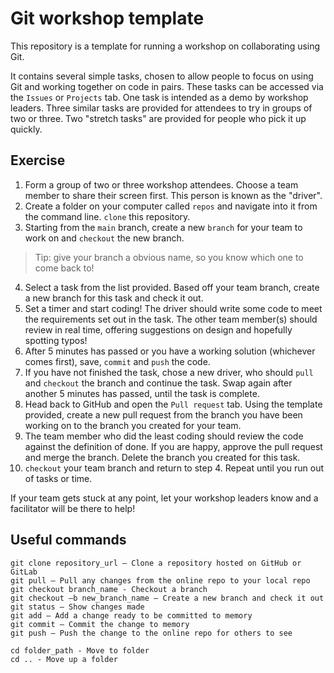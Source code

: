 # Git workshop template
This repository is a template for running a workshop on collaborating using Git.

It contains several simple tasks, chosen to allow people to focus on using Git and working together on code in pairs.
These tasks can be accessed via the `Issues` or `Projects` tab.
One task is intended as a demo by workshop leaders. Three similar tasks are provided for attendees to try in groups of two or three. Two "stretch tasks" are provided for people who pick it up quickly.

## Exercise
1. Form a group of two or three workshop attendees. Choose a team member to share their screen first. This person is known as the "driver".
2. Create a folder on your computer called `repos` and navigate into it from the command line. `clone` this repository.
3. Starting from the `main` branch, create a new `branch` for your team to work on and `checkout` the new branch.
> Tip: give your branch a obvious name, so you know which one to come back to!
4. Select a task from the list provided. Based off your team branch, create a new branch for this task and check it out.
5. Set a timer and start coding! The driver should write some code to meet the requirements set out in the task. The other team member(s) should review in real time, offering suggestions on design and hopefully spotting typos!
6. After 5 minutes has passed or you have a working solution (whichever comes first), save, `commit` and `push` the code.
7. If you have not finished the task, chose a new driver, who should `pull` and `checkout` the branch and continue the task. Swap again after another 5 minutes has passed, until the task is complete.
8. Head back to GitHub and open the `Pull request` tab. Using the template provided, create a new pull request from the branch you have been working on to the branch you created for your team.
9. The team member who did the least coding should review the code against the definition of done. If you are happy, approve the pull request and merge the branch. Delete the branch you created for this task.
10. `checkout` your team branch and return to step 4. Repeat until you run out of tasks or time.

If your team gets stuck at any point, let your workshop leaders know and a facilitator will be there to help!

## Useful commands 
```
git clone repository_url – Clone a repository hosted on GitHub or GitLab
git pull – Pull any changes from the online repo to your local repo
git checkout branch_name - Checkout a branch
git checkout –b new_branch_name – Create a new branch and check it out
git status – Show changes made
git add – Add a change ready to be committed to memory
git commit – Commit the change to memory
git push – Push the change to the online repo for others to see
```
```
cd folder_path - Move to folder
cd .. - Move up a folder
```


